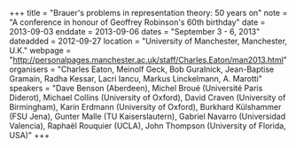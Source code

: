 +++
title = "Brauer's problems in representation theory: 50 years on"
note = "A conference in honour of Geoffrey Robinson's 60th birthday"
date = 2013-09-03
enddate = 2013-09-06
dates = "September 3 - 6, 2013"
dateadded = 2012-09-27
location = "University of Manchester, Manchester, U.K."
webpage = "http://personalpages.manchester.ac.uk/staff/Charles.Eaton/man2013.html"
organisers = "Charles Eaton, Meinolf Geck, Bob Guralnick, Jean-Baptise Gramain, Radha Kessar, Lacri Iancu, Markus Linckelmann,  A. Marotti"
speakers = "Dave Benson (Aberdeen), Michel Broué (Université Paris Diderot), Michael Collins (University of Oxford), David Craven (University of Birmingham), Karin Erdmann (University of Oxford), Burkhard Külshammer (FSU Jena), Gunter Malle (TU Kaiserslautern), Gabriel Navarro (Universidad Valencia), Raphaël Rouquier (UCLA), John Thompson (University of Florida, USA)"
+++
